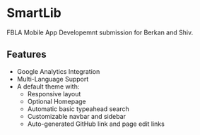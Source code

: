 # SmartLib
FBLA Mobile App Developemnt submission for Berkan and Shiv. 

## Features
- Google Analytics Integration
- Multi-Language Support
- A default theme with:
  - Responsive layout
  - Optional Homepage
  - Automatic basic typeahead search
  - Customizable navbar and sidebar
  - Auto-generated GitHub link and page edit links

